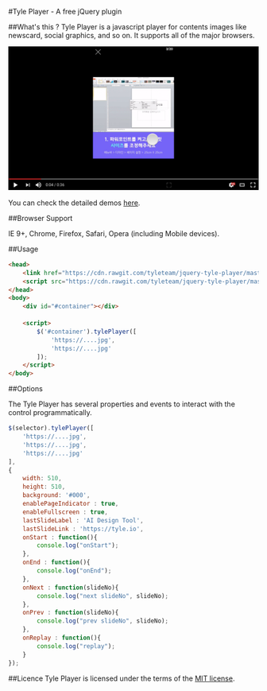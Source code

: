 #Tyle Player - A free jQuery plugin

##What's this ?
Tyle Player is a javascript player for contents images like newscard, social graphics, and so on. It supports all of the major browsers.

[![ScreenShot](./etc/screenshot.png)](https://www.youtube.com/watch?v=pjcGwRyaqY0)

You can check the detailed demos [here](https://tyle.io/cards).


##Browser Support

IE 9+, Chrome, Firefox, Safari, Opera (including Mobile devices).

##Usage
```html
<head>
    <link href="https://cdn.rawgit.com/tyleteam/jquery-tyle-player/master/dist/jquery-tyle-player.min.css" rel="stylesheet" />
    <script src="https://cdn.rawgit.com/tyleteam/jquery-tyle-player/master/dist/jquery-tyle-player.min.js"></script>
</head>
<body>
    <div id="#container"></div>
    
    <script>
        $('#container').tylePlayer([
            'https://....jpg',
            'https://....jpg'
        ]);
    </script>
</body>
```


##Options

The Tyle Player has several properties and events to interact with the control programmatically.
```javascript
$(selector).tylePlayer([
    'https://....jpg',
    'https://....jpg',
    'https://....jpg'
],
{
    width: 510,
    height: 510,
    background: '#000',
    enablePageIndicator : true,
    enableFullscreen : true,
    lastSlideLabel : 'AI Design Tool',
    lastSlideLink : 'https://tyle.io',
    onStart : function(){
        console.log("onStart");
    },
    onEnd : function(){
        console.log("onEnd");
    },
    onNext : function(slideNo){
        console.log("next slideNo", slideNo);
    },
    onPrev : function(slideNo){
        console.log("prev slideNo", slideNo);
    },
    onReplay : function(){
        console.log("replay");
    }
});
```

##Licence
Tyle Player is licensed under the terms of the [MIT license](http://roundsliderui.com/licence.html).
